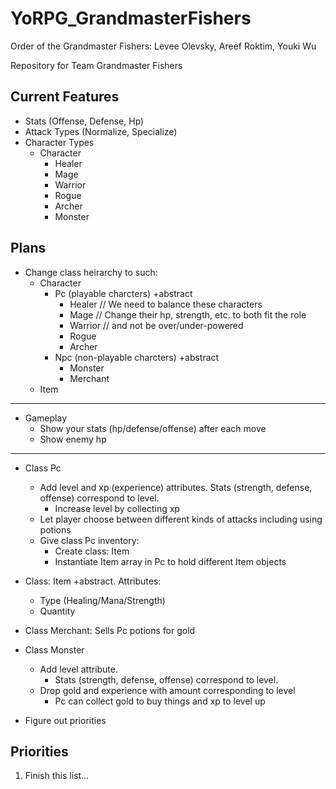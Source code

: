 # YoRPG_GrandmasterFishers

Order of the Grandmaster Fishers:
Levee Olevsky, Areef Roktim, Youki Wu

Repository for Team Grandmaster Fishers

## Current Features 

* Stats (Offense, Defense, Hp)
* Attack Types (Normalize, Specialize)
* Character Types
  * Character
    * Healer
    * Mage
    * Warrior
    * Rogue
    * Archer
    * Monster

## Plans

* Change class heirarchy to such:
  * Character
    * Pc (playable charcters) +abstract
      * Healer 	   // We need to balance these characters
      * Mage	   // Change their hp, strength, etc. to both fit the role
      * Warrior	   // and not be over/under-powered
      * Rogue
      * Archer
    * Npc (non-playable charcters) +abstract
      * Monster
      * Merchant
  * Item


---


* Gameplay
  * Show your stats (hp/defense/offense) after each move
  * Show enemy hp


---
* Class Pc 
  * Add level and xp (experience) attributes. Stats (strength, defense, offense) correspond to level.
    * Increase level by collecting xp
  * Let player choose between different kinds of attacks including using potions
  * Give class Pc inventory:
    * Create class: Item
    * Instantiate Item array in Pc to hold different Item objects

* Class: Item +abstract. Attributes:
  * Type (Healing/Mana/Strength)
  * Quantity

* Class Merchant: Sells Pc potions for gold

* Class Monster
  * Add level attribute.
    * Stats (strength, defense, offense) correspond to level.
  * Drop gold and experience with amount corresponding to level
    * Pc can collect gold to buy things and xp to level up

* Figure out priorities

## Priorities

1. Finish this list...
